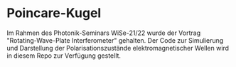 # Poincare-Kugel
Im Rahmen des Photonik-Seminars WiSe-21/22 wurde der Vortrag "Rotating-Wave-Plate Interferometer" gehalten. Der Code zur Simulierung und Darstellung der Polarisationszustände elektromagnetischer Wellen wird in diesem Repo zur Verfügung gestellt.

